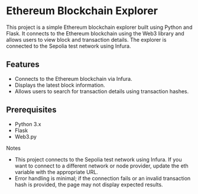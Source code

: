 # Ethereum Blockchain Explorer

This project is a simple Ethereum blockchain explorer built using Python and Flask. It connects to the Ethereum blockchain using the Web3 library and allows users to view block and transaction details. The explorer is connected to the Sepolia test network using Infura.

## Features

- Connects to the Ethereum blockchain via Infura.
- Displays the latest block information.
- Allows users to search for transaction details using transaction hashes.

## Prerequisites

- Python 3.x
- Flask
- Web3.py


Notes
- This project connects to the Sepolia test network using Infura. If you want to connect to a different network or node provider, update the eth variable with the appropriate URL.
- Error handling is minimal; if the connection fails or an invalid transaction hash is provided, the page may not display expected results.
